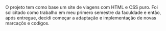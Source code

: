 O projeto tem como base um site de viagens com HTML e CSS puro.
Foi solicitado como trabalho em meu primero semestre da faculdade e então, após entregue, decidi começar a adaptação e implementação de novas marcaçõs e codigos.
